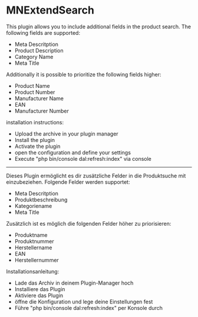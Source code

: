 # MNExtendSearch

This plugin allows you to include additional fields in the product search. The following fields are supported:

* Meta Descritption
* Product Description
* Category Name
* Meta Title

Additionally it is possible to prioritize the following fields higher:

* Product Name
* Product Number
* Manufacturer Name
* EAN
* Manufacturer Number

installation instructions:
- Upload the archive in your plugin manager
- Install the plugin
- Activate the plugin
- open the configuration and define your settings
- Execute "php bin/console dal:refresh:index" via console

----------------------------------------


Dieses Plugin ermöglicht es dir zusätzliche Felder in die Produktsuche mit einzubeziehen. Folgende Felder werden supportet:

* Meta Descritption
* Produktbeschreibung
* Kategoriename
* Meta Title

Zusätzlich ist es möglich die folgenden Felder höher zu priorisieren:

* Produktname
* Produktnummer
* Herstellername
* EAN
* Herstellernummer


Installationsanleitung:
- Lade das Archiv in deinem Plugin-Manager hoch
- Installiere das Plugin
- Aktiviere das Plugin
- öffne die Konfiguration und lege deine Einstellungen fest
- Führe "php bin/console dal:refresh:index" per Konsole durch